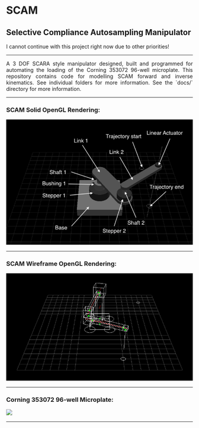 # SCAM  
## Selective Compliance Autosampling Manipulator  
I cannot continue with this project right now due to other priorities!  

---  
<p align="justify">
A 3 DOF SCARA style manipulator designed, built and programmed for automating the loading of the Corning 353072 96-well microplate.
This repository contains code for modelling SCAM forward and inverse kinematics.  
See individual folders for more information. See the `docs/` directory for more information.
</p>  

---  
### SCAM Solid OpenGL Rendering:
<img src="https://github.com/dsw7/SCAM/blob/master/docs/scam_non_wireframe/img_nonwireframe.png">  

---  
### SCAM Wireframe OpenGL Rendering:
<img src="https://github.com/dsw7/SCAM/blob/master/docs/SCAM.png">  

---  
### Corning 353072 96-well Microplate:
<img src="https://www.corning.com/catalog/cls/products/f/falcon96WellPolystyreneMicroplates/images/falcon96WellPolystyreneMicroplates_A.jpg/_jcr_content/renditions/product.zoom.1200.jpg" width="500">  

---
